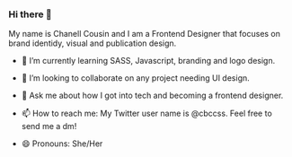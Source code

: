 ### Hi there 👋

<!--
**NellPrima/NellPrima** is a ✨ _special_ ✨ repository because its `README.md` (this file) appears on your GitHub profile.

Here are some ideas to get you started:
-->
My name is Chanell Cousin and I am a Frontend Designer that focuses on brand identidy, visual and publication design. 

- 🌱 I’m currently learning SASS, Javascript, branding and logo design.

- 👯 I’m looking to collaborate on any project needing UI design.

- 💬 Ask me about how I got into tech and becoming a frontend designer.

- 📫 How to reach me: My Twitter user name is @cbccss. Feel free to send me a dm!

- 😄 Pronouns: She/Her


